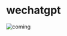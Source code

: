 # wechatgpt
![coming](https://media.istockphoto.com/id/1332167985/photo/coming-soon-neon-sign-the-banner-shining-light-signboard-collection.jpg?b=1&s=170667a&w=0&k=20&c=Le4B-lJt-jXjeAOdlTQptNvN_DmRwWF19ShNc5VY4a4=)
